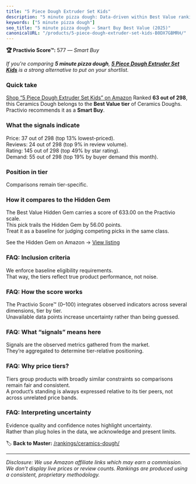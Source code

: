 ```yaml
---
title: "5 Piece Dough Extruder Set Kids"
description: "5 minute pizza dough: Data-driven within Best Value ranking using the Practivio Score™. Positioned by quality, value, demand, findability, momentum."
keywords: ["5 minute pizza dough"]
seo_title: "5 minute pizza dough — Smart Buy Best Value (2025)"
canonicalURL: "/products/5-piece-dough-extruder-set-kids-B0DX7GBMRH/"
---
```


**🏆 Practivio Score™:** 577 — _Smart Buy_


*If you're comparing **5 minute pizza dough**, **[5 Piece Dough Extruder Set Kids](https://www.amazon.com/dp/B0DX7GBMRH?tag=practivio-20)** is a strong alternative to put on your shortlist.*
### Quick take
[Shop “5 Piece Dough Extruder Set Kids” on Amazon](https://www.amazon.com/dp/B0DX7GBMRH?tag=practivio-20)
Ranked **63 out of 298**, this Ceramics Dough belongs to the **Best Value tier** of Ceramics Doughs.  
Practivio recommends it as a **Smart Buy**.

### What the signals indicate
Price: 37 out of 298 (top 13% lowest-priced).  
Reviews: 24 out of 298 (top 9% in review volume).  
Rating: 145 out of 298 (top 49% by star rating).  
Demand: 55 out of 298 (top 19% by buyer demand this month).

### Position in tier
Comparisons remain tier-specific.

### How it compares to the Hidden Gem
The Best Value Hidden Gem carries a score of 633.00 on the Practivio scale.  
This pick trails the Hidden Gem by 56.00 points.  
Treat it as a baseline for judging competing picks in the same class.  

See the Hidden Gem on Amazon → [View listing](https://www.amazon.com/dp/B001HZJNE6?tag=practivio-20)

### FAQ: Inclusion criteria
We enforce baseline eligibility requirements.  
That way, the tiers reflect true product performance, not noise.

### FAQ: How the score works
The Practivio Score™ (0–100) integrates observed indicators across several dimensions, tier by tier.  
Unavailable data points increase uncertainty rather than being guessed.

### FAQ: What “signals” means here
Signals are the observed metrics gathered from the market.  
They’re aggregated to determine tier-relative positioning.

### FAQ: Why price tiers?
Tiers group products with broadly similar constraints so comparisons remain fair and consistent.  
A product’s standing is always expressed relative to its tier peers, not across unrelated price bands.

### FAQ: Interpreting uncertainty
Evidence quality and confidence notes highlight uncertainty.  
Rather than plug holes in the data, we acknowledge and present limits.


🏷️ **Back to Master:** [/rankings/ceramics-dough/](/rankings/ceramics-dough/)

---
_Disclosure: We use Amazon affiliate links which may earn a commission. We don’t display live prices or review counts. Rankings are produced using a consistent, proprietary methodology._
